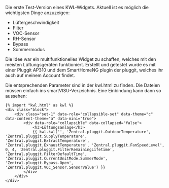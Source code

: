 Die erste Test-Version eines KWL-Widgets. Aktuell ist es möglich die wichtigsten Dinge anzuzeigen:

- Lüftergeschwindigkeit
- Filter
- VOC-Sensor
- RH-Sensor
- Bypass
- Sommermodus

Die Idee war ein multifunktionelles Widget zu schaffen, welches mit den meisten Lüftungsgeräten funktioniert. Erstellt und getestet wurde es mit einer Pluggit AP310 und dem SmartHomeNG plugin der pluggit, welches ihr auch auf meinem Account findet.

Die entsprechenden Parameter sind in der kwl.html zu finden. Die Dateien müssen einfach ins smartVISU-Verzeichnis. Eine Einbindung kann dann so aussehen:

    {% import "kwl.html" as kwl %}
    <div class="block">
        <div class="set-1" data-role="collapsible-set" data-theme="c" data-content-theme="a" data-mini="true">
            <div data-role="collapsible" data-collapsed="false">
                <h3>Lüftungsanlage</h3>
				{{ kwl.kwl('', 'Zentral.pluggit.OutdoorTemperature', 'Zentral.pluggit.SupplyTemperature', 'Zentral.pluggit.ExtractTemperature', 'Zentral.pluggit.ExhaustTemperature', 'Zentral.pluggit.FanSpeedLevel', 0, 4, 'Zentral.pluggit.FilterRemainingLifetime', 'Zentral.pluggit.FilterDefaultTime', 'Zentral.pluggit.CurrentUnitMode.SummerMode', 'Zentral.pluggit.Bypass.Open', 'Zentral.pluggit.VOC_Sensor.SensorValue') }}
			</div>
        </div>
    </div>
